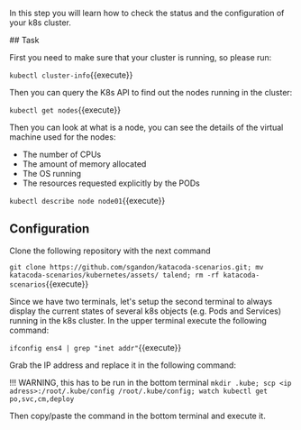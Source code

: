 In this step you will learn how to check the status and the configuration of your k8s cluster.

## Task

First you need to make sure that your cluster is running, so please run:

`kubectl cluster-info`{{execute}}

Then you can query the K8s API to find out the nodes running in the cluster:

`kubectl get nodes`{{execute}}

Then you can look at what is a node, you can see the details of the virtual machine used for the nodes: 

* The number of CPUs
* The amount of memory allocated
* The OS running 
* The resources requested explicitly by the PODs 

`kubectl describe node node01`{{execute}}


## Configuration
Clone the following repository with the next command

`git clone https://github.com/sgandon/katacoda-scenarios.git; mv katacoda-scenarios/kubernetes/assets/ talend; rm -rf katacoda-scenarios`{{execute}}


Since we have two terminals, let's setup the second terminal to always display the current states of several k8s objects (e.g. Pods and Services) running in the k8s cluster. In the upper terminal execute the following command:

`ifconfig ens4 | grep "inet addr"`{{execute}}

Grab the IP address and replace it in the following command:

!!! WARNING, this has to be run in the bottom terminal
`mkdir .kube; scp <ip adress>:/root/.kube/config /root/.kube/config; watch kubectl get po,svc,cm,deploy`

Then copy/paste the command in the bottom terminal and execute it.

